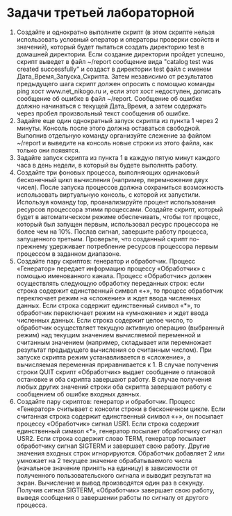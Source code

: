 
# Задачи третьей лабораторной

<ol>
<li>Создайте и однократно выполните скрипт (в этом скрипте нельзя использовать условный оператор и 
операторы проверки свойств и значений), который будет пытаться создать директорию test в
домашней директории. Если создание директории пройдет успешно, скрипт выведет в файл ~/report
сообщение вида "catalog test was created successfully" и создаст в директории test 
файл с именем Дата_Время_Запуска_Скрипта. Затем независимо от результатов предыдущего шага 
скрипт должен опросить с помощью команды ping хост www.net_nikogo.ru и, если этот хост 
недоступен, дописать сообщение об ошибке в файл ~/report. Сообщение об ошибке должно 
начинаться с текущей Дата_Время, а затем содержать через пробел произвольный текст сообщения об 
ошибке.</li>
<li>Задайте еще один однократный запуск скрипта из пункта 1 через 2 минуты. Консоль после этого должна 
оставаться свободной. Выполнив отдельную команду организуйте слежение за файлом ~/report и 
выведите на консоль новые строки из этого файла, как только они появятся.</li>
<li>Задайте запуск скрипта из пункта 1 в каждую пятую минут каждого часа в день недели, в который вы 
будете выполнять работу.</li>
<li>Создайте три фоновых процесса, выполняющих одинаковый бесконечный цикл вычисления (например, 
перемножение двух чисел). После запуска процессов должна сохраниться возможность использовать 
виртуальную консоль, с которой их запустили. Используя команду top, проанализируйте процент 
использования ресурсов процессора этими процессами. Создайте скрипт, который будет в 
автоматическом режиме обеспечивать, чтобы тот процесс, который был запущен первым, использовал 
ресурс процессора не более чем на 10%. Послав сигнал, завершите работу процесса, запущенного 
третьим. Проверьте, что созданный скрипт по-прежнему удерживает потребление ресурсов процессора 
первым процессом в заданном диапазоне.</li>
<li>Создайте пару скриптов: генератор и обработчик. Процесс «Генератор» передает информацию процессу 
«Обработчик» с помощью именованного канала. Процесс «Обработчик» должен осуществлять 
следующую обработку переданных строк: если строка содержит единственный символ «+», то процесс 
обработчик переключает режим на «сложение» и ждет ввода численных данных. Если строка содержит 
единственный символ «*», то обработчик переключает режим на «умножение» и ждет ввода численных 
данных. Если строка содержит целое число, то обработчик осуществляет текущую активную операцию 
(выбранный режим) над текущим значением вычисляемой переменной и считанным значением 
(например, складывает или перемножает результат предыдущего вычисления со считанным числом). При 
запуске скрипта режим устанавливается в «сложение», а вычисляемая переменная приравнивается к 1. В 
случае получения строки QUIT скрипт «Обработчик» выдает сообщение о плановой остановке и оба 
скрипта завершают работу. В случае получения любых других значений строки оба скрипта завершают 
работу с сообщением об ошибке входных данных.</li>
<li>Создайте пару скриптов: генератор и обработчик. Процесс «Генератор» считывает с консоли строки в 
бесконечном цикле. Если считанная строка содержит единственный символ «+», он посылает процессу 
«Обработчик» сигнал USR1. Если строка содержит единственный символ «*», генератор посылает 
обработчику сигнал USR2. Если строка содержит слово TERM, генератор посылает обработчику сигнал 
SIGTERM и завершает свою работу. Другие значения входных строк игнорируются. Обработчик 
добавляет 2 или умножает на 2 текущее значение обрабатываемого числа (начальное значение принять на 
единицу) в зависимости от полученного пользовательского сигнала и выводит результат на экран. 
Вычисление и вывод производятся один раз в секунду. Получив сигнал SIGTERM, «Обработчик»
завершает свою работу, выведя сообщения о завершении работы по сигналу от другого процесса.</li>
</ol>
